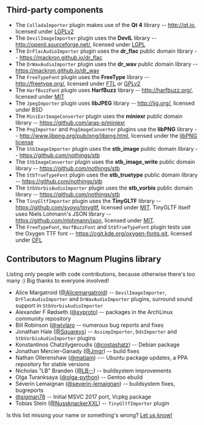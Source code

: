 Third-party components
----------------------

-   The `ColladaImporter` plugin makes use of the **Qt 4** library --
    http://qt.io, licensed under [LGPLv2](http://www.gnu.org/licenses/lgpl-2.1.html)
-   The `DevilImageImporter` plugin uses the **DevIL** library --
    http://openil.sourceforge.net/, licensed under [LGPL](http://openil.sourceforge.net/lgpl.txt)
-   The `DrFlacAudioImporter` plugin uses the **dr_flac** public domain library
    -- https://mackron.github.io/dr_flac
-   The `DrWavAudioImporter` plugin uses the **dr_wav** public domain library
    -- https://mackron.github.io/dr_wav
-   The `FreeTypeFont` plugin uses the **FreeType** library -- http://freetype.org/,
    licensed under [FTL](http://git.savannah.gnu.org/cgit/freetype/freetype2.git/tree/docs/FTL.TXT)
    or [GPLv2](http://www.gnu.org/licenses/gpl-2.0.html)
-   The `HarfBuzzFont` plugin uses **HarfBuzz** library -- http://harfbuzz.org/,
    licensed under [MIT](https://raw.githubusercontent.com/behdad/harfbuzz/master/COPYING)
-   The `JpegImporter` plugin uses **libJPEG** library -- http://ijg.org/,
    licensed under BSD
-   The `MiniExrImageConverter` plugin uses the **miniexr** public domain
    library -- https://github.com/aras-p/miniexr
-   The `PngImporter` and `PngImageConverter` plugins use the **libPNG**
    library -- http://www.libpng.org/pub/png/libpng.html, licensed under the
    [libPNG license](http://libpng.org/pub/png/src/libpng-LICENSE.txt)
-   The `StbImageImporter` plugin uses the **stb_image** public domain library
    -- https://github.com/nothings/stb
-   The `StbImageConverter` plugin uses the **stb_image_write** public domain
    library -- https://github.com/nothings/stb
-   The `StbTrueTypeFont` plugin uses the **stb_truetype** public domain
    library -- https://github.com/nothings/stb
-   The `StbVorbisAudioImporter` plugin uses the **stb_vorbis** public domain
    library -- https://github.com/nothings/stb
-   The `TinyGltfImporter` plugin uses the **TinyGLTF** library --
    https://github.com/syoyo/tinygltf, licensed under
    [MIT](https://github.com/syoyo/tinygltf/blob/devel/LICENSE). TinyGLTF
    itself uses Niels Lohmann's JSON library -- https://github.com/nlohmann/json,
    licensed under [MIT](https://github.com/nlohmann/json/blob/develop/LICENSE.MIT).
-   The `FreeTypeFont`, `HarfBuzzFont` and `StbTrueTypeFont` plugin tests use
    the Oxygen TTF font -- https://cgit.kde.org/oxygen-fonts.git, licensed
    under [OFL](https://cgit.kde.org/oxygen-fonts.git/tree/COPYING-OFL)

Contributors to Magnum Plugins library
--------------------------------------

Listing only people with code contributions, because otherwise there's too many
:) Big thanks to everyone involved!

-   Alice Margatroid ([@Alicemargatroid](https://github.com/Alicemargatroid))
    -- `DevilImageImporter`, `DrFlacAudioImporter` and `DrWavAudioImporter`
    plugins, surround sound support in `StbVorbisAudioImporter`
-   Alexander F Rødseth ([@xyproto](https://github.com/xyproto)) -- packages in
    the ArchLinux community repository
-   Bill Robinson ([@wivlaro](https://github.com/wivlaroú) -- numerous bug
    reports and fixes
-   Jonathan Hale ([@Squareys](https://github.com/Squareys)) --
    `AssimpImporter`, `DdsImporter` and `StbVorbisAudioImporter` plugins
-   Konstantinos Chatzilygeroudis ([@costashatz](https://github.com/costashatz))
    -- Debian package
-   Jonathan Mercier-Ganady ([@Jmgr](https://github.com/Jmgr)) -- build fixes
-   Nathan Ollerenshaw ([@matjam](https://github.com/matjam)) --- Ubuntu
    package updates, a PPA repository for stable versions
-   Nicholas "LB" Branden ([@LB--](https://github.com/LB--)) -- buildsystem
    improvements
-   Olga Turanksaya ([@olga-python](https://github.com/olga-python)) -- Gentoo
    ebuild
-   Séverin Lemaignan ([@severin-lemaignan](https://github.com/severin-lemaignan))
    -- buildsystem fixes, bugreports
-   [@sigman78](https://github.com/sigman78) -- Initial MSVC 2017 port, Vcpkg
    package
-   Tobias Stein ([@NussknackerXXL](https://github.com/NussknackerXXL)) --
    `TinyGltfImporter` plugin

Is this list missing your name or something's wrong?
[Let us know!](http://magnum.graphics/contact/)
